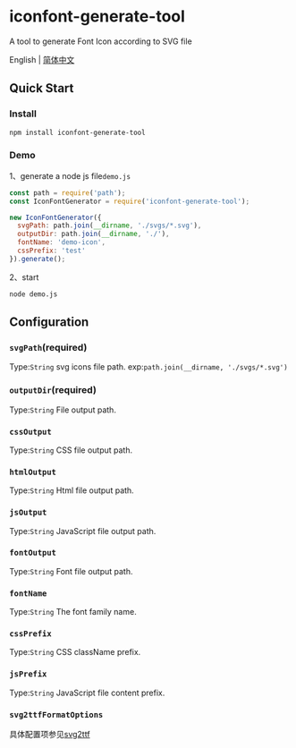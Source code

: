 # iconfont-generate-tool

A tool to generate Font Icon according to SVG file

English | [简体中文](README.zh-CN.md)

## Quick Start

### Install

```bash
npm install iconfont-generate-tool
```

### Demo

1、generate a node js file`demo.js`

```javaScript
const path = require('path');
const IconFontGenerator = require('iconfont-generate-tool');

new IconFontGenerator({
  svgPath: path.join(__dirname, './svgs/*.svg'),
  outputDir: path.join(__dirname, './'),
  fontName: 'demo-icon',
  cssPrefix: 'test'
}).generate();
```

2、start

```bash
node demo.js
```

## Configuration

### `svgPath`(required)

Type:`String`
svg icons file path. exp:`path.join(__dirname, './svgs/*.svg')`

### `outputDir`(required)

Type:`String`
File output path.

### `cssOutput`

Type:`String`
CSS file output path.

### `htmlOutput`

Type:`String`
Html file output path.

### `jsOutput`

Type:`String`
JavaScript file output path.

### `fontOutput`

Type:`String`
Font file output path.

### `fontName`

Type:`String`
The font family name.

### `cssPrefix`

Type:`String`
CSS className prefix.

### `jsPrefix`

Type:`String`
JavaScript file content prefix.

### `svg2ttfFormatOptions`

具体配置项参见[svg2ttf](https://github.com/fontello/svg2ttf)
